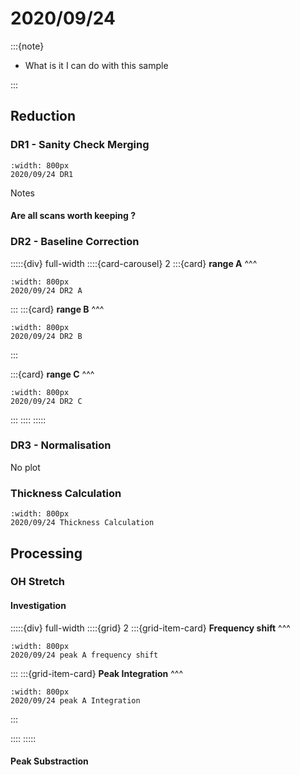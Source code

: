 # 2020/09/24

:::{note}

- What is it I can do with this sample

:::

## Reduction

### DR1 - Sanity Check Merging

```{figure} Plots/DR/DR1_2020_09_24_Full-range.png
:width: 800px
2020/09/24 DR1
```

Notes

#### Are all scans worth keeping ?


### DR2 - Baseline Correction

:::::{div} full-width
::::{card-carousel} 2
:::{card} 
**range A**
^^^

```{figure} Plots/DR/DR2_2020_09_24_A.png
:width: 800px
2020/09/24 DR2 A
```

:::
:::{card} 
**range B**
^^^

```{figure} Plots/DR/DR2_2020_09_24_B.png
:width: 800px
2020/09/24 DR2 B
```

:::

:::{card} 
**range C**
^^^

```{figure} Plots/DR/DR2_2020_09_24_C.png
:width: 800px
2020/09/24 DR2 C
```

:::
::::
:::::

### DR3 - Normalisation

No plot 

### Thickness Calculation

```{figure} Plots/DR/Thickness-calc_2020_09_24_2.png
:width: 800px
2020/09/24 Thickness Calculation
```


## Processing

### OH Stretch

#### Investigation


:::::{div} full-width
::::{grid} 2
:::{grid-item-card}
**Frequency shift**
^^^

```{figure} Plots/DR/DR2_2020_09_24_PeakA-frequency_wA0.png
:width: 800px
2020/09/24 peak A frequency shift
```

:::
:::{grid-item-card}
**Peak Integration** 
^^^

```{figure} Plots/DR/DR2_2020_09_24_PeakA-Integration.png
:width: 800px
2020/09/24 peak A Integration
```

:::

::::
:::::

#### Peak Substraction